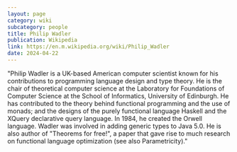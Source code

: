 ```yaml
---
layout: page
category: wiki
subcategory: people
title: Philip Wadler
publication: Wikipedia
link: https://en.m.wikipedia.org/wiki/Philip_Wadler
date: 2024-04-22
---
```


"Philip Wadler is a UK-based American computer scientist known for his contributions to programming language design and type theory. He is the chair of theoretical computer science at the Laboratory for Foundations of Computer Science at the School of Informatics, University of Edinburgh. He has contributed to the theory behind functional programming and the use of monads; and the designs of the purely functional language Haskell and the XQuery declarative query language. In 1984, he created the Orwell language. Wadler was involved in adding generic types to Java 5.0. He is also author of "Theorems for free!", a paper that gave rise to much research on functional language optimization (see also Parametricity)."
